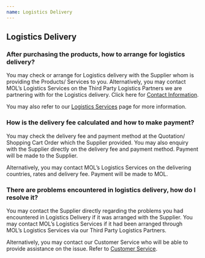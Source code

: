 ```yaml
---
name: Logistics Delivery
---
```


## Logistics Delivery

###  After purchasing the products, how to arrange for logistics delivery?

You may check or arrange for Logistics delivery with the Supplier whom is providing the Products/ Services to you. Alternatively, you may contact MOL’s Logistics Services on the Third Party Logistics Partners we are partnering with for the Logistics delivery. Click here for [Contact Information](https://aboutus.marineonline.com/docs/connect/contactus).

You may also refer to our [Logistics Services](https://www.marineonline.com/search/service?cateId=222810393821609473&catePid=220385573699846157&startPage=1&pageSize=10&layout=row) page for more information.

###  How is the delivery fee calculated and how to make payment?

You may check the delivery fee and payment method at the Quotation/ Shopping Cart Order which the Supplier provided. You may also enquiry with the Supplier directly on the delivery fee and payment method. Payment will be made to the Supplier. 

Alternatively, you may contact MOL’s Logistics Services on the delivering countries, rates and delivery fee. Payment will be made to MOL. 
  
###  There are problems encountered in logistics delivery, how do I resolve it?

You may contact the Supplier directly regarding the problems you had encountered in Logistics Delivery if it was arranged with the Supplier. You may contact MOL’s Logistics Services if it had been arranged through MOL’s Logistics Services via our Third Party Logistics Partners.

Alternatively, you may contact our Customer Service who will be able to provide assistance on the issue. Refer to [Customer Service](http://aboutus.marineonline.com/docs/connect/contactus).
